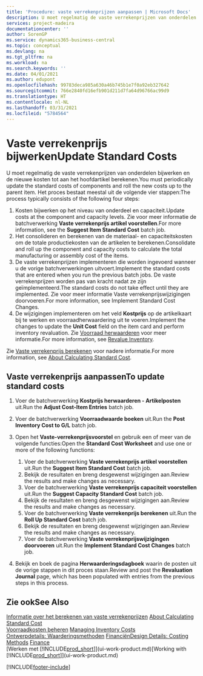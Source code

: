 ```yaml
---
title: 'Procedure: vaste verrekenprijzen aanpassen | Microsoft Docs'
description: U moet regelmatig de vaste verrekenprijzen van onderdelen bijwerken en de nieuwe kosten tot aan het hoofdartikel berekenen.
services: project-madeira
documentationcenter: ''
author: SorenGP
ms.service: dynamics365-business-central
ms.topic: conceptual
ms.devlang: na
ms.tgt_pltfrm: na
ms.workload: na
ms.search.keywords: ''
ms.date: 04/01/2021
ms.author: edupont
ms.openlocfilehash: 99783deca985a630a46b745b1e7f0a92eb327642
ms.sourcegitcommit: 766e2840fd16efb901d211d7fa64d96766ac99d9
ms.translationtype: HT
ms.contentlocale: nl-NL
ms.lasthandoff: 03/31/2021
ms.locfileid: "5784564"
---
```

# <a name="update-standard-costs"></a><span data-ttu-id="fe2e3-103">Vaste verrekenprijs bijwerken</span><span class="sxs-lookup"><span data-stu-id="fe2e3-103">Update Standard Costs</span></span>
<span data-ttu-id="fe2e3-104">U moet regelmatig de vaste verrekenprijzen van onderdelen bijwerken en de nieuwe kosten tot aan het hoofdartikel berekenen.</span><span class="sxs-lookup"><span data-stu-id="fe2e3-104">You must periodically update the standard costs of components and roll the new costs up to the parent item.</span></span> <span data-ttu-id="fe2e3-105">Het proces bestaat meestal uit de volgende vier stappen:</span><span class="sxs-lookup"><span data-stu-id="fe2e3-105">The process typically consists of the following four steps:</span></span>  

1.  <span data-ttu-id="fe2e3-106">Kosten bijwerken op het niveau van onderdeel en capaciteit.</span><span class="sxs-lookup"><span data-stu-id="fe2e3-106">Update costs at the component and capacity levels.</span></span> <span data-ttu-id="fe2e3-107">Zie voor meer informatie de batchverwerking **Vaste verrekenprijs artikel voorstellen**.</span><span class="sxs-lookup"><span data-stu-id="fe2e3-107">For more information, see the **Suggest Item Standard Cost** batch job.</span></span>  
2.  <span data-ttu-id="fe2e3-108">Het consolideren en berekenen van de materiaal- en capaciteitskosten om de totale productiekosten van de artikelen te berekenen.</span><span class="sxs-lookup"><span data-stu-id="fe2e3-108">Consolidate and roll up the component and capacity costs to calculate the total manufacturing or assembly cost of the items.</span></span>  
3.  <span data-ttu-id="fe2e3-109">De vaste verrekenprijzen implementeren die worden ingevoerd wanneer u de vorige batchverwerkingen uitvoert.</span><span class="sxs-lookup"><span data-stu-id="fe2e3-109">Implement the standard costs that are entered when you run the previous batch jobs.</span></span> <span data-ttu-id="fe2e3-110">De vaste verrekenprijzen worden pas van kracht nadat ze zijn geïmplementeerd.</span><span class="sxs-lookup"><span data-stu-id="fe2e3-110">The standard costs do not take effect until they are implemented.</span></span> <span data-ttu-id="fe2e3-111">Zie voor meer informatie Vaste verrekenprijswijzigingen doorvoeren.</span><span class="sxs-lookup"><span data-stu-id="fe2e3-111">For more information, see Implement Standard Cost Changes.</span></span>  
4.  <span data-ttu-id="fe2e3-112">De wijzigingen implementeren om het veld **Kostprijs** op de artikelkaart bij te werken en voorraadherwaardering uit te voeren.</span><span class="sxs-lookup"><span data-stu-id="fe2e3-112">Implement the changes to update the **Unit Cost** field on the item card and perform inventory revaluation.</span></span> <span data-ttu-id="fe2e3-113">Zie [Voorraad herwaarderen](inventory-how-revalue-inventory.md) voor meer informatie.</span><span class="sxs-lookup"><span data-stu-id="fe2e3-113">For more information, see [Revalue Inventory](inventory-how-revalue-inventory.md).</span></span>  

<span data-ttu-id="fe2e3-114">Zie [Vaste verrekenprijs berekenen](finance-about-calculating-standard-cost.md) voor nadere informatie.</span><span class="sxs-lookup"><span data-stu-id="fe2e3-114">For more information, see [About Calculating Standard Cost](finance-about-calculating-standard-cost.md).</span></span>  
## <a name="to-update-standard-costs"></a><span data-ttu-id="fe2e3-115">Vaste verrekenprijs aanpassen</span><span class="sxs-lookup"><span data-stu-id="fe2e3-115">To update standard costs</span></span>  
1.  <span data-ttu-id="fe2e3-116">Voer de batchverwerking **Kostprijs herwaarderen - Artikelposten** uit.</span><span class="sxs-lookup"><span data-stu-id="fe2e3-116">Run the **Adjust Cost-Item Entries** batch job.</span></span>  
2.  <span data-ttu-id="fe2e3-117">Voer de batchverwerking **Voorraadwaarde boeken** uit.</span><span class="sxs-lookup"><span data-stu-id="fe2e3-117">Run the **Post Inventory Cost to G/L** batch job.</span></span>  
3.  <span data-ttu-id="fe2e3-118">Open het **Vaste-verrekenprijsvoorstel** en gebruik een of meer van de volgende functies:</span><span class="sxs-lookup"><span data-stu-id="fe2e3-118">Open the **Standard Cost Worksheet** and use one or more of the following functions:</span></span>  

    1.  <span data-ttu-id="fe2e3-119">Voer de batchverwerking **Vaste verrekenprijs artikel voorstellen** uit.</span><span class="sxs-lookup"><span data-stu-id="fe2e3-119">Run the **Suggest Item Standard Cost** batch job.</span></span>  
    2.  <span data-ttu-id="fe2e3-120">Bekijk de resultaten en breng desgewenst wijzigingen aan.</span><span class="sxs-lookup"><span data-stu-id="fe2e3-120">Review the results and make changes as necessary.</span></span>  
    3.  <span data-ttu-id="fe2e3-121">Voer de batchverwerking **Vaste verrekenprijs capaciteit voorstellen** uit.</span><span class="sxs-lookup"><span data-stu-id="fe2e3-121">Run the **Suggest Capacity Standard Cost** batch job.</span></span>  
    4.  <span data-ttu-id="fe2e3-122">Bekijk de resultaten en breng desgewenst wijzigingen aan.</span><span class="sxs-lookup"><span data-stu-id="fe2e3-122">Review the results and make changes as necessary.</span></span>
    5. <span data-ttu-id="fe2e3-123">Voer de batchverwerking **Vaste verrekenprijs berekenen** uit.</span><span class="sxs-lookup"><span data-stu-id="fe2e3-123">Run the **Roll Up Standard Cost** batch job.</span></span>
    6.  <span data-ttu-id="fe2e3-124">Bekijk de resultaten en breng desgewenst wijzigingen aan.</span><span class="sxs-lookup"><span data-stu-id="fe2e3-124">Review the results and make changes as necessary.</span></span>
    7.  <span data-ttu-id="fe2e3-125">Voer de batchverwerking **Vaste verrekenprijswijzigingen doorvoeren** uit.</span><span class="sxs-lookup"><span data-stu-id="fe2e3-125">Run the **Implement Standard Cost Changes** batch job.</span></span>  
4.  <span data-ttu-id="fe2e3-126">Bekijk en boek de pagina **Herwaarderingsdagboek** waarin de posten uit de vorige stappen in dit proces staan.</span><span class="sxs-lookup"><span data-stu-id="fe2e3-126">Review and post the **Revaluation Journal** page, which has been populated with entries from the previous steps in this process.</span></span>  

## <a name="see-also"></a><span data-ttu-id="fe2e3-127">Zie ook</span><span class="sxs-lookup"><span data-stu-id="fe2e3-127">See Also</span></span>  
 <span data-ttu-id="fe2e3-128">[Informatie over het berekenen van vaste verrekenprijzen](finance-about-calculating-standard-cost.md) </span><span class="sxs-lookup"><span data-stu-id="fe2e3-128">[About Calculating Standard Cost](finance-about-calculating-standard-cost.md) </span></span>  
 <span data-ttu-id="fe2e3-129">[Voorraadkosten beheren](finance-manage-inventory-costs.md) </span><span class="sxs-lookup"><span data-stu-id="fe2e3-129">[Managing Inventory Costs](finance-manage-inventory-costs.md) </span></span>  
 <span data-ttu-id="fe2e3-130">[Ontwerpdetails: Waarderingsmethoden](design-details-costing-methods.md) [Financiën](finance.md)</span><span class="sxs-lookup"><span data-stu-id="fe2e3-130">[Design Details: Costing Methods](design-details-costing-methods.md) [Finance](finance.md)</span></span>  
 <span data-ttu-id="fe2e3-131">[Werken met [!INCLUDE[prod_short](includes/prod_short.md)]](ui-work-product.md)</span><span class="sxs-lookup"><span data-stu-id="fe2e3-131">[Working with [!INCLUDE[prod_short](includes/prod_short.md)]](ui-work-product.md)</span></span>  


[!INCLUDE[footer-include](includes/footer-banner.md)]